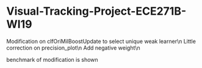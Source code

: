 ﻿# Visual-Tracking-Project-ECE271B-WI19

Modification on clfOriMilBoostUpdate to select unique weak learner\n
Little correction on precision_plot\n
Add negative weight\n

benchmark of modification is shown
